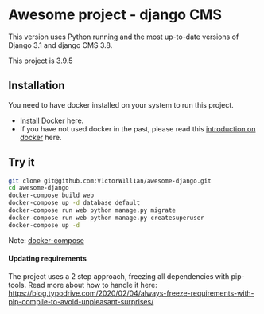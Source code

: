 # Awesome project - django CMS

This version uses Python running and the most up-to-date versions of Django 3.1 and django CMS 3.8.

This project is 3.9.5

## Installation

You need to have docker installed on your system to run this project.

-   [Install Docker](https://docs.docker.com/engine/install/) here.
-   If you have not used docker in the past, please read this [introduction on docker](https://docs.docker.com/get-started/) here.

## Try it

```bash
git clone git@github.com:V1ctorW1ll1an/awesome-django.git
cd awesome-django
docker-compose build web
docker-compose up -d database_default
docker-compose run web python manage.py migrate
docker-compose run web python manage.py createsuperuser
docker-compose up -d
```

Note: [docker-compose](https://docs.docker.com/compose/cli-command/) 

#### Updating requirements

The project uses a 2 step approach, freezing all dependencies with pip-tools. Read more about how to handle it here: https://blog.typodrive.com/2020/02/04/always-freeze-requirements-with-pip-compile-to-avoid-unpleasant-surprises/

